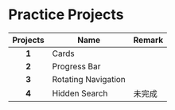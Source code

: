 # Practice Projects
| Projects | Name | Remark |
| :-: | --------- | -------|
| **1** | Cards |   |
| **2** | Progress Bar |   |
| **3** | Rotating Navigation |   |
| **4** | Hidden Search | 未完成 |